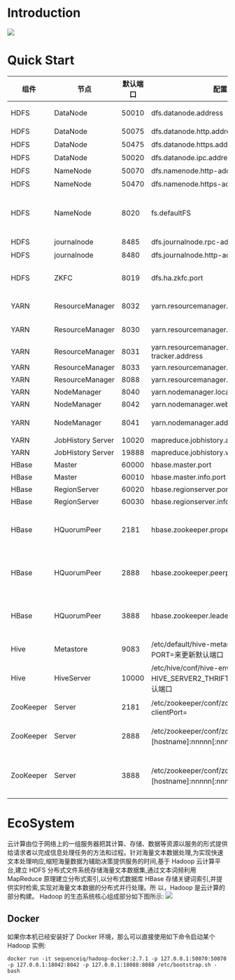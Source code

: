# Introduction

![](http://cdn4.infoqstatic.com/statics_s1_20160322-0135u2/resource/articles/hadoop-ten-years-interpretation-and-development-forecast/zh/resources/0002.jpg)

# Quick Start

| 组件      | 节点              | 默认端口 | 配置                                                                               | 用途说明                                                           |
| --------- | ----------------- | -------- | ---------------------------------------------------------------------------------- | ------------------------------------------------------------------ |
| HDFS      | DataNode          | 50010    | dfs.datanode.address                                                               | datanode 服务端口，用于数据传输                                    |
| HDFS      | DataNode          | 50075    | dfs.datanode.http.address                                                          | http 服务的端口                                                    |
| HDFS      | DataNode          | 50475    | dfs.datanode.https.address                                                         | https 服务的端口                                                   |
| HDFS      | DataNode          | 50020    | dfs.datanode.ipc.address                                                           | ipc 服务的端口                                                     |
| HDFS      | NameNode          | 50070    | dfs.namenode.http-address                                                          | http 服务的端口                                                    |
| HDFS      | NameNode          | 50470    | dfs.namenode.https-address                                                         | https 服务的端口                                                   |
| HDFS      | NameNode          | 8020     | fs.defaultFS                                                                       | 接收 Client 连接的 RPC 端口，用于获取文件系统 metadata 信息。   |
| HDFS      | journalnode       | 8485     | dfs.journalnode.rpc-address                                                        | RPC 服务                                                           |
| HDFS      | journalnode       | 8480     | dfs.journalnode.http-address                                                       | HTTP 服务                                                          |
| HDFS      | ZKFC              | 8019     | dfs.ha.zkfc.port                                                                   | ZooKeeper FailoverController，用于 NN HA                           |
| YARN      | ResourceManager   | 8032     | yarn.resourcemanager.address                                                       | RM 的 applications manager(ASM)端口                                |
| YARN      | ResourceManager   | 8030     | yarn.resourcemanager.scheduler.address                                             | scheduler 组件的 IPC 端口                                          |
| YARN      | ResourceManager   | 8031     | yarn.resourcemanager.resource-tracker.address                                      | IPC                                                                |
| YARN      | ResourceManager   | 8033     | yarn.resourcemanager.admin.address                                                 | IPC                                                                |
| YARN      | ResourceManager   | 8088     | yarn.resourcemanager.webapp.address                                                | http 服务端口                                                      |
| YARN      | NodeManager       | 8040     | yarn.nodemanager.localizer.address                                                 | localizer IPC                                                      |
| YARN      | NodeManager       | 8042     | yarn.nodemanager.webapp.address                                                    | http 服务端口                                                      |
| YARN      | NodeManager       | 8041     | yarn.nodemanager.address                                                           | NM 中 container manager 的端口                                     |
| YARN      | JobHistory Server | 10020    | mapreduce.jobhistory.address                                                       | IPC                                                                |
| YARN      | JobHistory Server | 19888    | mapreduce.jobhistory.webapp.address                                                | http 服务端口                                                      |
| HBase     | Master            | 60000    | hbase.master.port                                                                  | IPC                                                                |
| HBase     | Master            | 60010    | hbase.master.info.port                                                             | http 服务端口                                                      |
| HBase     | RegionServer      | 60020    | hbase.regionserver.port                                                            | IPC                                                                |
| HBase     | RegionServer      | 60030    | hbase.regionserver.info.port                                                       | http 服务端口                                                      |
| HBase     | HQuorumPeer       | 2181     | hbase.zookeeper.property.clientPort                                                | HBase-managed ZK mode，使用独立的 ZooKeeper 集群则不会启用该端口。|
| HBase     | HQuorumPeer       | 2888     | hbase.zookeeper.peerport                                                           | HBase-managed ZK mode，使用独立的 ZooKeeper 集群则不会启用该端口。|
| HBase     | HQuorumPeer       | 3888     | hbase.zookeeper.leaderport                                                         | HBase-managed ZK mode，使用独立的 ZooKeeper 集群则不会启用该端口。|
| Hive      | Metastore         | 9083     | /etc/default/hive-metastore 中 export PORT=<port>来更新默认端口                    |                                                                    |
| Hive      | HiveServer        | 10000    | /etc/hive/conf/hive-env.sh 中 export HIVE_SERVER2_THRIFT_PORT=<port>来更新默认端口 |                                                                    |
| ZooKeeper | Server            | 2181     | /etc/zookeeper/conf/zoo.cfg 中 clientPort=<port>                                   | 对客户端提供服务的端口                                             |
| ZooKeeper | Server            | 2888     | /etc/zookeeper/conf/zoo.cfg 中 server.x=[hostname]:nnnnn[:nnnnn]，标蓝部分         | follower 用来连接到 leader，只在 leader 上监听该端口，        |
| ZooKeeper | Server            | 3888     | /etc/zookeeper/conf/zoo.cfg 中 server.x=[hostname]:nnnnn[:nnnnn]，标蓝部分         | 用于 leader 选举的。只在 electionAlg 是 1,2 或 3(默认)时需要，|

# EcoSystem

云计算由位于网络上的一组服务器把其计算、存储、数据等资源以服务的形式提供给请求者以完成信息处理任务的方法和过程。针对海量文本数据处理,为实现快速 文本处理响应,缩短海量数据为辅助决策提供服务的时间,基于 Hadoop 云计算平台,建立 HDFS 分布式文件系统存储海量文本数据集,通过文本词频利用 MapReduce 原理建立分布式索引,以分布式数据库 HBase 存储关键词索引,并提供实时检索,实现对海量文本数据的分布式并行处理。所 以，Hadoop 是云计算的部分构建。
Hadoop 的生态系统核心组成部分如下图所示:
![](http://img.blog.csdn.net/20160525140324024)

## Docker

如果你本机已经安装好了 Docker 环境，那么可以直接使用如下命令启动某个 Hadoop 实例:

```
docker run -it sequenceiq/hadoop-docker:2.7.1 -p 127.0.0.1:50070:50070 -p 127.0.0.1:18042:8042 -p 127.0.0.1:18088:8088 /etc/bootstrap.sh -bash
```
